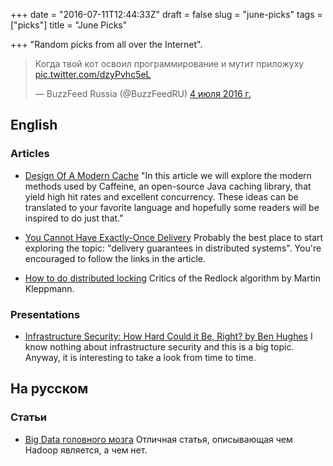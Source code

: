+++
date = "2016-07-11T12:44:33Z"
draft = false
slug = "june-picks"
tags = ["picks"]
title = "June Picks"

+++
"Random picks from all over the Internet".

<!--more-->

<blockquote class="twitter-tweet" data-lang="ru"><p lang="ru" dir="ltr">Когда твой кот освоил программирование и мутит приложуху <a href="https://t.co/dzyPvhc5eL">pic.twitter.com/dzyPvhc5eL</a></p>&mdash; BuzzFeed Russia (@BuzzFeedRU) <a href="https://twitter.com/BuzzFeedRU/status/749909386890321920">4 июля 2016 г.</a></blockquote>
<script async src="//platform.twitter.com/widgets.js" charset="utf-8"></script>

## English

### Articles

* [Design Of A Modern Cache](http://highscalability.com/blog/2016/1/25/design-of-a-modern-cache.html)
  "In this article we will explore the modern methods used by Caffeine, an open-source Java caching library, that yield high hit rates and excellent concurrency. These ideas can be translated to your favorite language and hopefully some readers will be inspired to do just that."

* [You Cannot Have Exactly-Once Delivery](http://bravenewgeek.com/you-cannot-have-exactly-once-delivery/)
  Probably the best place to start exploring the topic: "delivery guarantees in distributed systems". You're encouraged to follow the links in the article.

* [How to do distributed locking](http://martin.kleppmann.com/2016/02/08/how-to-do-distributed-locking.html)
  Critics of the Redlock algorithm by Martin Kleppmann.

### Presentations

* [Infrastructure Security: How Hard Could it Be, Right? by Ben Hughes](https://speakerdeck.com/barnbarn/infrastructure-security-how-hard-could-it-be-right)
  I know nothing about infrastructure security and this is a big topic. Anyway, it is interesting to take a look from time to time.

## На русском

### Статьи

* [Big Data головного мозга](https://habrahabr.ru/post/303802/)
  Отличная статья, описывающая чем Hadoop является, а чем нет.
